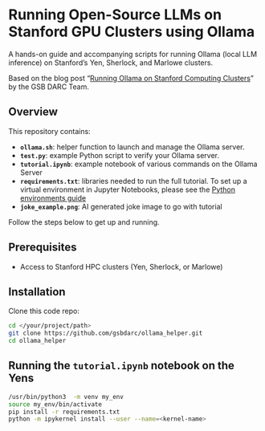 # Running Open-Source LLMs on Stanford GPU Clusters using Ollama

A hands-on guide and accompanying scripts for running Ollama (local LLM inference) on Stanford’s Yen, Sherlock, and Marlowe clusters.

 

Based on the blog post “[Running Ollama on Stanford Computing Clusters](https://rcpedia.stanford.edu/blog/2025/05/12/running-ollama-on-stanford-computing-clusters)” by the GSB DARC Team. 


## Overview

This repository contains:

- **`ollama.sh`**: helper function to launch and manage the Ollama server.  
- **`test.py`**: example Python script to verify your Ollama server.
- **`tutorial.ipynb`**: example notebook of various commands on the Ollama Server
- **`requirements.txt`**: libraries needed to run the full tutorial. To set up a virtual environment in Jupyter Notebooks, please see the [Python environments guide](https://rcpedia.stanford.edu/_user_guide/python_envs/?h=virtu#running-python-scripts-using-virtual-environment)
- **`joke_example.png`**: AI generated joke image to go with tutorial

Follow the steps below to get up and running.

## Prerequisites

- Access to Stanford HPC clusters (Yen, Sherlock, or Marlowe)  

## Installation
Clone this code repo:

```bash
cd </your/project/path>
git clone https://github.com/gsbdarc/ollama_helper.git
cd ollama_helper
```

## Running the `tutorial.ipynb` notebook on the Yens

```bash
/usr/bin/python3  -m venv my_env
source my_env/bin/activate
pip install -r requirements.txt
python -m ipykernel install --user --name=<kernel-name>
```
